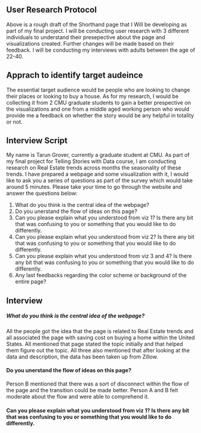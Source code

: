 <script src="https://carnegiemellon.shorthandstories.com/real-estate/embed.js"></script>

## User Research Protocol

Above is a rough draft of the Shorthand page that I Will be developing as part of my final project. I will be conducting user research with 3 different individuals to 
understand their presepective about the page and visualizations created. Further changes will be made based on their feedback. I will be conducting my interviews with adults 
between the age of 22-40.

## Apprach to identify target audeince

The essential target audience would be people who are looking to change their places or looking to buy a house. As for my research, I would be collecting it from 2 CMU graduate 
students to gain a better prespective on the visualizations and one from a middle aged working person who would provide me a feedback on whether the story would be any helpful 
in totality or not.

## Interview Script

My name is Tarun Grover, currently a graduate student at CMU. As part of my final project for Telling Stories with Data course, I am conducting research on Real Estate trends 
across months the seasonality of these trends. I have prepared a webpage and some visualization with it, I would like to ask you a series of questions as part of the survey which would take around 5 minutes. Please take your time to go 
through the website and answer the questions below:

1. What do you think is the central idea of the webpage?
2. Do you unerstand the flow of ideas on this page?
3. Can you please explain what you understood from viz 1? Is there any bit that was confusing to you or something that you would like to do differently.
4. Can you please explain what you understood from viz 2? Is there any bit that was confusing to you or something that you would like to do differently.
5. Can you please explain what you understood from viz 3 and 4? Is there any bit that was confusing to you or something that you would like to do differently.
6. Any last feedbacks regarding the color scheme or background of the entire page?

## Interview

##### What do you think is the central idea of the webpage?
All the people got the idea that the page is related to Real Estate trends and all associated the page with saving cost on buying a home within the United States. All 
mentioned that page stated the topic initially and that helped them figure out the topic. All three also mentioned that after looking at the data and description, the 
data has been taken up from Zillow.

#### Do you unerstand the flow of ideas on this page?
Person B mentioned that there was a sort of disconnect within the flow of the page and the transition could be made better. Person A and B felt moderate about the flow and 
were able to comprehend it. 

#### Can you please explain what you understood from viz 1? Is there any bit that was confusing to you or something that you would like to do differently.






